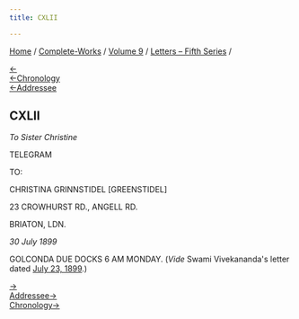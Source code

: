 ```yaml
---
title: CXLII

---
```

<div>

[Home](../../../index.htm) / [Complete-Works](../../complete_works.htm)
/ [Volume 9](../volume_9_contents.htm) / [Letters – Fifth
Series](letters_fifth_series_contents.htm) /

[←](141_christina.htm)  
[←Chronology](141_christina.htm)  
[←Addressee](141_christina.htm)

## CXLII

*To Sister Christine*

TELEGRAM

TO:

CHRISTINA GRINNSTIDEL \[GREENSTIDEL\]

23 CROWHURST RD., ANGELL RD.

BRIATON, LDN.

*30 July 1899*

GOLCONDA DUE DOCKS 6 AM MONDAY. (*Vide* Swami Vivekananda's letter dated
[July 23, 1899](141_christina.htm).)

[→](143_mother.htm)  
[Addressee→](../../volume_9/letters_fifth_series/145_christina.htm)  
[Chronology→](../../volume_8/epistles_fourth_series/138_joe.htm)

</div>
